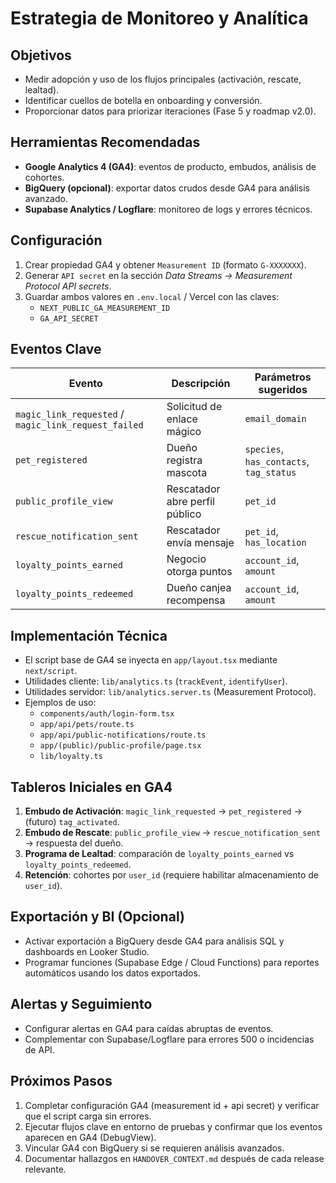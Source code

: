 # Estrategia de Monitoreo y Analítica

## Objetivos
- Medir adopción y uso de los flujos principales (activación, rescate, lealtad).
- Identificar cuellos de botella en onboarding y conversión.
- Proporcionar datos para priorizar iteraciones (Fase 5 y roadmap v2.0).

## Herramientas Recomendadas
- **Google Analytics 4 (GA4)**: eventos de producto, embudos, análisis de cohortes.
- **BigQuery (opcional)**: exportar datos crudos desde GA4 para análisis avanzado.
- **Supabase Analytics / Logflare**: monitoreo de logs y errores técnicos.

## Configuración
1. Crear propiedad GA4 y obtener `Measurement ID` (formato `G-XXXXXXX`).
2. Generar `API secret` en la sección *Data Streams → Measurement Protocol API secrets*.
3. Guardar ambos valores en `.env.local` / Vercel con las claves:
   - `NEXT_PUBLIC_GA_MEASUREMENT_ID`
   - `GA_API_SECRET`

## Eventos Clave
| Evento | Descripción | Parámetros sugeridos |
| --- | --- | --- |
| `magic_link_requested` / `magic_link_request_failed` | Solicitud de enlace mágico | `email_domain` |
| `pet_registered` | Dueño registra mascota | `species`, `has_contacts`, `tag_status` |
| `public_profile_view` | Rescatador abre perfil público | `pet_id` |
| `rescue_notification_sent` | Rescatador envía mensaje | `pet_id`, `has_location` |
| `loyalty_points_earned` | Negocio otorga puntos | `account_id`, `amount` |
| `loyalty_points_redeemed` | Dueño canjea recompensa | `account_id`, `amount` |

## Implementación Técnica
- El script base de GA4 se inyecta en `app/layout.tsx` mediante `next/script`.
- Utilidades cliente: `lib/analytics.ts` (`trackEvent`, `identifyUser`).
- Utilidades servidor: `lib/analytics.server.ts` (Measurement Protocol).
- Ejemplos de uso:
  - `components/auth/login-form.tsx`
  - `app/api/pets/route.ts`
  - `app/api/public-notifications/route.ts`
  - `app/(public)/public-profile/page.tsx`
  - `lib/loyalty.ts`

## Tableros Iniciales en GA4
1. **Embudo de Activación**: `magic_link_requested` → `pet_registered` → (futuro) `tag_activated`.
2. **Embudo de Rescate**: `public_profile_view` → `rescue_notification_sent` → respuesta del dueño.
3. **Programa de Lealtad**: comparación de `loyalty_points_earned` vs `loyalty_points_redeemed`.
4. **Retención**: cohortes por `user_id` (requiere habilitar almacenamiento de `user_id`).

## Exportación y BI (Opcional)
- Activar exportación a BigQuery desde GA4 para análisis SQL y dashboards en Looker Studio.
- Programar funciones (Supabase Edge / Cloud Functions) para reportes automáticos usando los datos exportados.

## Alertas y Seguimiento
- Configurar alertas en GA4 para caídas abruptas de eventos.
- Complementar con Supabase/Logflare para errores 500 o incidencias de API.

## Próximos Pasos
1. Completar configuración GA4 (measurement id + api secret) y verificar que el script carga sin errores.
2. Ejecutar flujos clave en entorno de pruebas y confirmar que los eventos aparecen en GA4 (DebugView).
3. Vincular GA4 con BigQuery si se requieren análisis avanzados.
4. Documentar hallazgos en `HANDOVER_CONTEXT.md` después de cada release relevante.
